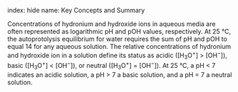 index: hide
name: Key Concepts and Summary

Concentrations of hydronium and hydroxide ions in aqueous media are often represented as logarithmic pH and pOH values, respectively. At 25 °C, the autoprotolysis equilibrium for water requires the sum of pH and pOH to equal 14 for any aqueous solution. The relative concentrations of hydronium and hydroxide ion in a solution define its status as acidic ([H<sub>3</sub>O<sup>+</sup>] > [OH<sup>−</sup>]), basic ([H<sub>3</sub>O<sup>+</sup>] < [OH<sup>−</sup>]), or neutral ([H<sub>3</sub>O<sup>+</sup>] = [OH<sup>−</sup>]). At 25 °C, a pH < 7 indicates an acidic solution, a pH > 7 a basic solution, and a pH = 7 a neutral solution.
